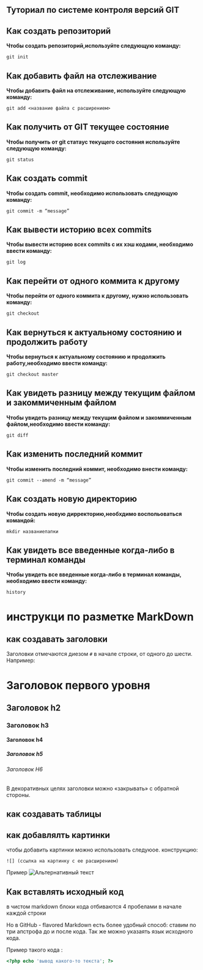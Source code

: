 ## Туториал по системе контроля версий GIT

## Как создать репозиторий

**Чтобы создать репозиторий,используйте следующую команду:**

```
git init
```

## Как добавить файл на отслеживание

**Чтобы добавить файл на отслеживание, используйте следующую команду:**

```
git add <название файла с расширением>
```

## Как получить от GIT текущее состояние

**Чтобы получить от git статаус текущего состояния используйте следующую команду:**

```
git status
```
## Как создать commit

**Чтобы создать commit, необходимо использовать следующую команду:** 

```
git commit -m “message”

```
## Как вывести историю всех commits

**Чтобы вывести историю всех commits с их хэш кодами, необходимо ввести команду:**

```
git log

```

## Как перейти от одного коммита к другому

**Чтобы перейти от одного коммита к другому, нужно использовать команду:**

```
git checkout 

```
## Как вернуться к актуальному состоянию и продолжить работу

**Чтобы вернуться к актуальному состоянию и продолжить работу,необходимо ввести команду:**

```
git checkout master

```

## Как увидеть разницу между текущим файлом и закоммиченным файлом

**Чтобы увидеть разницу между текущим файлом и закоммиченным файлом,необходимо ввести команду:**

```
git diff 

```
## Как изменить последний коммит

**Чтобы изменить последний коммит, необходимо внести команду:**

```
git commit --amend -m “message”

```

## Как создать новую директорию

**Чтобы создать новую дирректорию,необхдимо воспольоваться командой:**

```
mkdir названиепапки 

```
## Как увидеть все введенные когда-либо в терминал команды

**Чтобы увидеть все введенные когда-либо в терминал команды, необходимо ввести команду:**

```
history

```

# инструкци по разметке MarkDown

## как создавать заголовки

Заголовки отмечаются диезом `#` в начале строки, от
одного до шести. Например:
# Заголовок первого уровня #
## Заголовок h2
### Заголовок h3
#### Заголовок h4
##### Заголовок h5
###### Заголовок H6
В декоративных целях заголовки можно «закрывать» с обратной
стороны.



## как создавать таблицы

## как добавлялть картинки

чтобы добавить картинки можно использовать следуюoe. конструкцию:

```
![] (ссылка на картинку с ее расширением)
```
Пример
![Альтернативный текст](https://azbyka.ru/wp-content/uploads/2016/07/priroda.jpg)


## Как вставлять исходный код

в чистом markdown блоки кода отбиваются 4 пробелами в начале каждой строки 

Но в GitHub - flavored Markdown есть более удобный способ: ставим по три апстрофа до и после кода. Так же можно указаять язык исходного кода. 

Пример такого кода : 

```php
<?php echo 'вывод какого-то текста'; ?>
```
